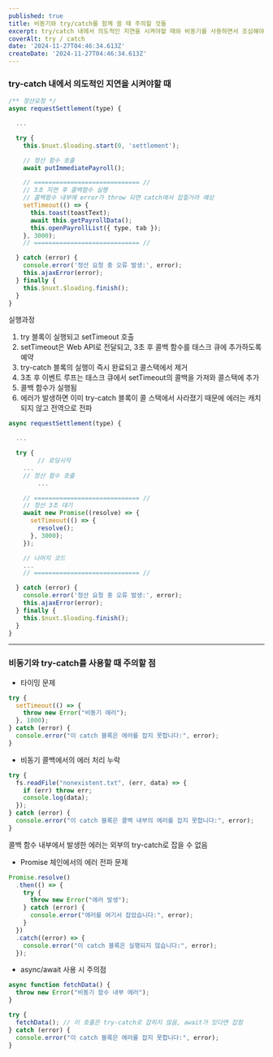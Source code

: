```yaml
---
published: true
title: 비동기와 try/catch를 함께 쓸 때 주의할 것들
excerpt: try/catch 내에서 의도적인 지연을 시켜야할 때와 비동기를 사용하면서 조심해야 할 몇 가지
coverAlt: try / catch
date: '2024-11-27T04:46:34.613Z'
createDate: '2024-11-27T04:46:34.613Z'
---
```


### try-catch 내에서 의도적인 지연을 시켜야할 때

```jsx
/** 정산요청 */
async requestSettlement(type) {

  ...

  try {
    this.$nuxt.$loading.start(0, 'settlement');

    // 정산 함수 호출
    await putImmediatePayroll();

    // ============================= //
    // 3초 지연 후 콜백함수 실행
    // 콜백함수 내부에 error가 throw 되면 catch에서 잡힐거라 예상
    setTimeout(() => {
      this.toast(toastText);
      await this.getPayrollData();
      this.openPayrollList({ type, tab });
    }, 3000);
    // ============================= //

  } catch (error) {
    console.error('정산 요청 중 오류 발생:', error);
    this.ajaxError(error);
  } finally {
    this.$nuxt.$loading.finish();
  }
}
```

실행과정

1. try 블록이 실행되고 setTimeout 호출
2. setTimeout은 Web API로 전달되고, 3초 후 콜백 함수를 태스크 큐에 추가하도록 예약
3. try-catch 블록의 실행이 즉시 완료되고 콜스택에서 제거
4. 3초 후 이벤트 루프는 태스크 큐에서 setTimeout의 콜백을 가져와 콜스택에 추가
5. 콜백 함수가 실행됨
6. 에러가 발생하면 이미 try-catch 블록이 콜 스택에서 사라졌기 때문에 에러는 캐치되지 않고 전역으로 전파

```jsx
async requestSettlement(type) {

  ...

  try {
		// 로딩시작
    ...
    // 정산 함수 호출
		...

    // ============================= //
    // 정산 3초 대기
    await new Promise((resolve) => {
      setTimeout(() => {
        resolve();
      }, 3000);
    });

    // 나머지 코드
    ...
    // ============================= //

  } catch (error) {
    console.error('정산 요청 중 오류 발생:', error);
    this.ajaxError(error);
  } finally {
    this.$nuxt.$loading.finish();
  }
}
```

---

### 비동기와 try-catch를 사용할 때 주의할 점

- 타이밍 문제

```jsx
try {
  setTimeout(() => {
    throw new Error("비동기 에러");
  }, 1000);
} catch (error) {
  console.error("이 catch 블록은 에러를 잡지 못합니다:", error);
}
```

- 비동기 콜백에서의 에러 처리 누락

```jsx
try {
  fs.readFile("nonexistent.txt", (err, data) => {
    if (err) throw err;
    console.log(data);
  });
} catch (error) {
  console.error("이 catch 블록은 콜백 내부의 에러를 잡지 못합니다:", error);
}
```

콜백 함수 내부에서 발생한 에러는 외부의 try-catch로 잡을 수 없음

- Promise 체인에서의 에러 전파 문제

```jsx
Promise.resolve()
  .then(() => {
    try {
      throw new Error("에러 발생");
    } catch (error) {
      console.error("에러를 여기서 잡았습니다:", error);
    }
  })
  .catch((error) => {
    console.error("이 catch 블록은 실행되지 않습니다:", error);
  });
```

- async/await 사용 시 주의점

```jsx
async function fetchData() {
  throw new Error("비동기 함수 내부 에러");
}

try {
  fetchData(); // 이 호출은 try-catch로 잡히지 않음, await가 있다면 잡힘
} catch (error) {
  console.error("이 catch 블록은 에러를 잡지 못합니다:", error);
}
```
